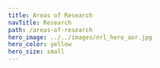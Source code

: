 ```yaml
---
title: Areas of Research
navTitle: Research
path: /areas-of-research
hero_image: ../../images/nrl_hero_aor.jpg
hero_color: yellow
hero_size: small
---
```

